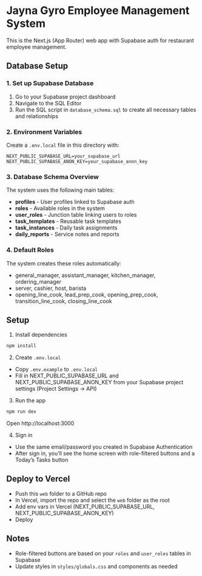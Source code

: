 # Jayna Gyro Employee Management System

This is the Next.js (App Router) web app with Supabase auth for restaurant employee management.

## Database Setup

### 1. Set up Supabase Database

1. Go to your Supabase project dashboard
2. Navigate to the SQL Editor
3. Run the SQL script in `database_schema.sql` to create all necessary tables and relationships

### 2. Environment Variables

Create a `.env.local` file in this directory with:

```
NEXT_PUBLIC_SUPABASE_URL=your_supabase_url
NEXT_PUBLIC_SUPABASE_ANON_KEY=your_supabase_anon_key
```

### 3. Database Schema Overview

The system uses the following main tables:

- **profiles** - User profiles linked to Supabase auth
- **roles** - Available roles in the system  
- **user_roles** - Junction table linking users to roles
- **task_templates** - Reusable task templates
- **task_instances** - Daily task assignments
- **daily_reports** - Service notes and reports

### 4. Default Roles

The system creates these roles automatically:
- general_manager, assistant_manager, kitchen_manager, ordering_manager
- server, cashier, host, barista
- opening_line_cook, lead_prep_cook, opening_prep_cook, transition_line_cook, closing_line_cook

## Setup

1) Install dependencies
```sh
npm install
```

2) Create `.env.local`
- Copy `.env.example` to `.env.local`
- Fill in NEXT_PUBLIC_SUPABASE_URL and NEXT_PUBLIC_SUPABASE_ANON_KEY from your Supabase project settings (Project Settings → API)

3) Run the app
```sh
npm run dev
```
Open http://localhost:3000

4) Sign in
- Use the same email/password you created in Supabase Authentication
- After sign in, you’ll see the home screen with role-filtered buttons and a Today’s Tasks button

## Deploy to Vercel
- Push this `web` folder to a GitHub repo
- In Vercel, import the repo and select the `web` folder as the root
- Add env vars in Vercel (NEXT_PUBLIC_SUPABASE_URL, NEXT_PUBLIC_SUPABASE_ANON_KEY)
- Deploy

## Notes
- Role-filtered buttons are based on your `roles` and `user_roles` tables in Supabase
- Update styles in `styles/globals.css` and components as needed
